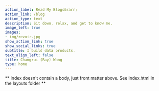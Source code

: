 ```yaml
---
action_label: Read My Blogs&rarr;
action_link: /blog
action_type: text
description: Sit down, relax, and get to know me.
image_left: true
images:
- img/revoir.jpg
show_action_link: true
show_social_links: true
subtitle: I build data products.
text_align_left: false
title: Changrui (Ray) Wang
type: home
---
```


** index doesn't contain a body, just front matter above.
See index.html in the layouts folder **
